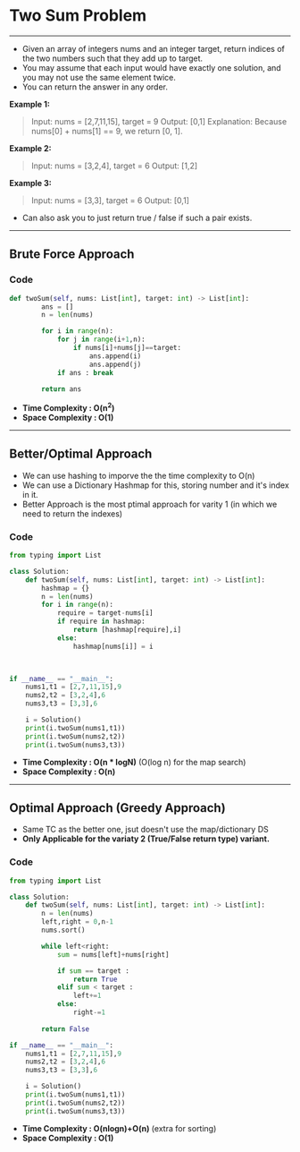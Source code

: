 # Two Sum Problem 

---
- Given an array of integers nums and an integer target, return indices of the two numbers such that they add up to target.
- You may assume that each input would have exactly one solution, and you may not use the same element twice.
- You can return the answer in any order.

**Example 1:**
> Input: nums = [2,7,11,15], target = 9
> Output: [0,1]
> Explanation: Because nums[0] + nums[1] == 9, we return [0, 1].

**Example 2:**
> Input: nums = [3,2,4], target = 6
> Output: [1,2]

**Example 3:**
> Input: nums = [3,3], target = 6
> Output: [0,1]

- Can also ask you to just return true / false if such a pair exists.

---

## Brute Force Approach 

### Code 

```python 
def twoSum(self, nums: List[int], target: int) -> List[int]:
        ans = []
        n = len(nums)

        for i in range(n):
            for j in range(i+1,n):
                if nums[i]+nums[j]==target:
                    ans.append(i)
                    ans.append(j)
            if ans : break
                        
        return ans
```
- **Time Complexity : O(n<sup>2</sup>)**
- **Space Complexity : O(1)**

---

## Better/Optimal Approach 

- We can use hashing to imporve the the time complexity to O(n)
- We can use a Dictionary Hashmap for this, storing number and it's index in it.
- Better Approach is the most ptimal approach for varity 1 (in which we need to return the indexes)

### Code

```python
from typing import List

class Solution:
    def twoSum(self, nums: List[int], target: int) -> List[int]:
        hashmap = {}
        n = len(nums)
        for i in range(n):
            require = target-nums[i]
            if require in hashmap:
                return [hashmap[require],i]
            else:
                hashmap[nums[i]] = i 
        


if __name__ == "__main__":
    nums1,t1 = [2,7,11,15],9
    nums2,t2 = [3,2,4],6
    nums3,t3 = [3,3],6

    i = Solution()
    print(i.twoSum(nums1,t1))
    print(i.twoSum(nums2,t2))
    print(i.twoSum(nums3,t3))
```
- **Time Complexity : O(n * logN)** (O(log n) for the map search)
- **Space Complexity : O(n)**

--- 

## Optimal Approach (Greedy Approach)

- Same TC as the better one, jsut doesn't use the map/dictionary DS
- **Only Applicable for the variaty 2 (True/False return type) variant.**

### Code 

```python 
from typing import List

class Solution:
    def twoSum(self, nums: List[int], target: int) -> List[int]:
        n = len(nums)
        left,right = 0,n-1
        nums.sort()

        while left<right:
            sum = nums[left]+nums[right]

            if sum == target : 
                return True
            elif sum < target :
                left+=1
            else:
                right-=1
        
        return False

if __name__ == "__main__":
    nums1,t1 = [2,7,11,15],9
    nums2,t2 = [3,2,4],6
    nums3,t3 = [3,3],6

    i = Solution()
    print(i.twoSum(nums1,t1))
    print(i.twoSum(nums2,t2))
    print(i.twoSum(nums3,t3))
```

- **Time Complexity : O(nlogn)+O(n)** (extra for sorting)
- **Space Complexity : O(1)**